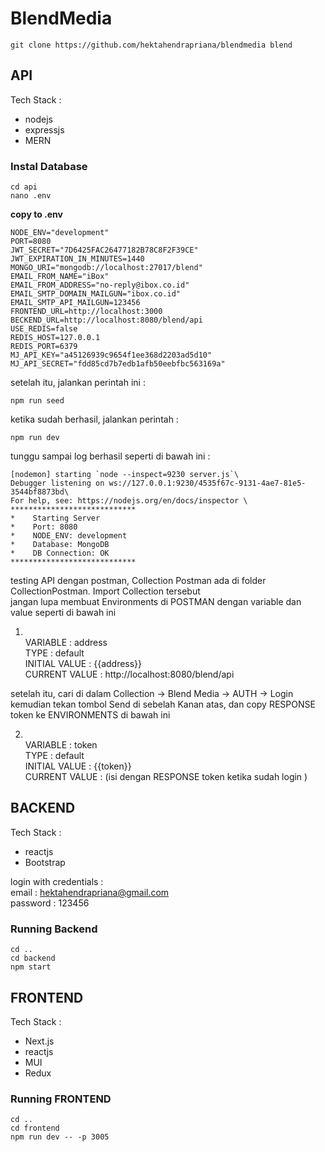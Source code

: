 # BlendMedia
```
git clone https://github.com/hektahendrapriana/blendmedia blend
```

## API
Tech Stack :
* nodejs
* expressjs
* MERN


### Instal Database
```
cd api
nano .env
```

**copy to .env**
```
NODE_ENV="development"
PORT=8080
JWT_SECRET="7D6425FAC26477182B78C8F2F39CE"
JWT_EXPIRATION_IN_MINUTES=1440
MONGO_URI="mongodb://localhost:27017/blend"
EMAIL_FROM_NAME="iBox"
EMAIL_FROM_ADDRESS="no-reply@ibox.co.id"
EMAIL_SMTP_DOMAIN_MAILGUN="ibox.co.id"
EMAIL_SMTP_API_MAILGUN=123456
FRONTEND_URL=http://localhost:3000
BECKEND_URL=http://localhost:8080/blend/api
USE_REDIS=false
REDIS_HOST=127.0.0.1
REDIS_PORT=6379
MJ_API_KEY="a45126939c9654f1ee368d2203ad5d10"
MJ_API_SECRET="fdd85cd7b7edb1afb50eebfbc563169a"
```

setelah itu, jalankan perintah ini :
```
npm run seed
```

ketika sudah berhasil, jalankan perintah :
```
npm run dev
```

tunggu sampai log berhasil seperti di bawah ini :

```
[nodemon] starting `node --inspect=9230 server.js`\
Debugger listening on ws://127.0.0.1:9230/4535f67c-9131-4ae7-81e5-3544bf8873bd\
For help, see: https://nodejs.org/en/docs/inspector \
****************************
*    Starting Server
*    Port: 8080
*    NODE_ENV: development
*    Database: MongoDB
*    DB Connection: OK
****************************
```

testing API dengan postman, Collection Postman ada di folder CollectionPostman. Import Collection tersebut\
jangan lupa membuat Environments di POSTMAN dengan variable dan value seperti di bawah ini 

1. \
VARIABLE : address\
TYPE : default \
INITIAL VALUE : {{address}} \
CURRENT VALUE : http://localhost:8080/blend/api

setelah itu, cari di dalam Collection -> Blend Media -> AUTH -> Login \
kemudian tekan tombol Send di sebelah Kanan atas, dan copy RESPONSE token ke ENVIRONMENTS di bawah ini 

2. \
VARIABLE : token\
TYPE : default \
INITIAL VALUE : {{token}} \
CURRENT VALUE : (isi dengan RESPONSE token ketika sudah login )

## BACKEND
Tech Stack :
* reactjs
* Bootstrap

login with credentials : \
email : hektahendrapriana@gmail.com \
password : 123456

### Running Backend
```
cd ..
cd backend
npm start
```

## FRONTEND
Tech Stack :
* Next.js
* reactjs
* MUI
* Redux

### Running FRONTEND
```
cd ..
cd frontend
npm run dev -- -p 3005
```

